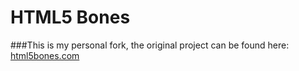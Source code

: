 HTML5 Bones
===========

###This is my personal fork, the original project can be found here: [html5bones.com](http://html5bones.com)

